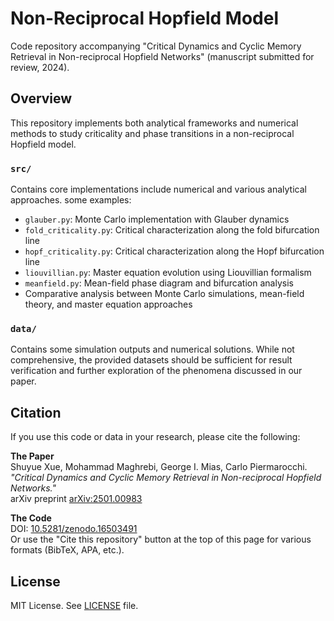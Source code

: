 # Non-Reciprocal Hopfield Model

Code repository accompanying "Critical Dynamics and Cyclic Memory Retrieval in Non-reciprocal Hopfield Networks" (manuscript submitted for review, 2024).


## Overview

This repository implements both analytical frameworks and numerical methods to study criticality and phase transitions in a non-reciprocal Hopfield model.

### `src/`
Contains core implementations include numerical and various analytical approaches. some examples:
- `glauber.py`: Monte Carlo implementation with Glauber dynamics
- `fold_criticality.py`: Critical characterization along the fold bifurcation line
- `hopf_criticality.py`: Critical characterization along the Hopf bifurcation line
- `liouvillian.py`: Master equation evolution using Liouvillian formalism
- `meanfield.py`: Mean-field phase diagram and bifurcation analysis
- Comparative analysis between Monte Carlo simulations, mean-field theory, and master equation approaches

### `data/`
Contains some simulation outputs and numerical solutions. While not comprehensive, the provided datasets should be sufficient for result verification and further exploration of the phenomena discussed in our paper.

## Citation

If you use this code or data in your research, please cite the following:

**The Paper**  
Shuyue Xue, Mohammad Maghrebi, George I. Mias, Carlo Piermarocchi.  
*"Critical Dynamics and Cyclic Memory Retrieval in Non-reciprocal Hopfield Networks."*  
arXiv preprint [arXiv:2501.00983](https://arxiv.org/abs/2501.00983)

**The Code**  
DOI: [10.5281/zenodo.16503491](https://doi.org/10.5281/zenodo.16503491)  
Or use the "Cite this repository" button at the top of this page for various formats (BibTeX, APA, etc.).

## License

MIT License. See [LICENSE](LICENSE) file.

